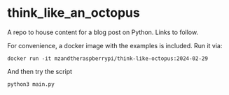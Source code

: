 # think_like_an_octopus
A repo to house content for a blog post on Python. Links to follow.

For convenience, a docker image with the examples is included. Run it via:  
```
docker run -it mzandtheraspberrypi/think-like-octopus:2024-02-29
```

And then try the script  
```
python3 main.py
```

